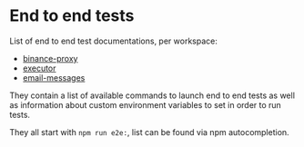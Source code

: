 # End to end tests

List of end to end test documentations, per workspace:

- [binance-proxy](../../binance-proxy/docs/end-to-end-tests.md)
- [executor](../../executor/docs/end-to-end-tests.md)
- [email-messages](../../email-messages/docs/end-to-end-tests.md)

They contain a list of available commands to launch end to end tests as well as information about custom environment variables to set in order to run tests.

They all start with `npm run e2e:`, list can be found via npm autocompletion.
